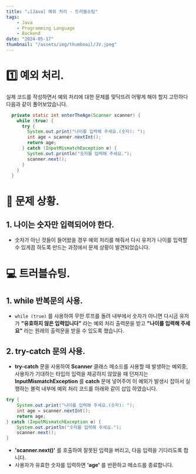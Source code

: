 ```yaml
---
title: "☕️[Java] 예외 처리 - 트러블슈팅"
tags:
    - Java
    - Programming Language
    - Backend
date: "2024-05-17"
thumbnail: "/assets/img/thumbnail/JV.jpeg"
---
```


# 1️⃣ 예외 처리.

실제 코드를 작성하면서 예외 처리에 대한 문제를 맞닥뜨려 어떻게 해야 할지 고민하다 다음과 같이 풀어보았습니다.

```java
  private static int enterTheAge(Scanner scanner) {
    while (true) {
      try {
        System.out.print("나이를 입력해 주세요.(숫자): ");
        int age = scanner.nextInt();
        return age;
      } catch (InputMismatchException e) {
        System.out.println("숫자를 입력해 주세요.");
        scanner.next();
      }
    }
  }
```

# 🤔 문제 상황.
## 1. 나이는 숫자만 입력되어야 한다.
- 숫자가 아닌 것들이 들어왔을 경우 예외 처리를 해줘서 다시 유저가 나이를 입력할 수 있게끔 하도록 만드는 과정에서 문제 상황이 발견되었습니다.

# 💻 트러블슈팅.
## 1. while 반복문의 사용.
- `while (true)` 를 사용하여 무한 루프를 돌려 내부에서 숫자가 아니면 다시금 유저가 **"유효하지 않은 입력입니다"** 라는 예외 처리 출력문을 받고 **"나이를 입력해 주세요"** 라는 원래의 출력문을 받을 수 있도록 했습니다.

## 2. try-catch 문의 사용.
- **try-catch** 문을 사용하여 **Scanner** 클래스 메소드를 사용할 때 발생하는 예외중, 사용자가 기대하는 타입의 입력을 제공하지 않았을 때 던져지는 **InputMismatchException** 를 **catch** 문에 넣어주어 이 예외가 발생시 잡아서 실행하는 블럭 내부에 예외 처리 코드를 아래와 같이 삽입 하였습니다.
```java
try {
    System.out.print("나이를 입력해 주세요.(숫자): ");
    int age = scanner.nextInt();
    return age;
} catch (InputMismatchException e) {
    System.out.println("숫자를 입력해 주세요.");
    scanner.next();
}
```

- **'scanner.next()'** 를 호출하여 잘못된 입력을 버리고, 다음 입력을 기다리도록 합니다.
- 사용자가 유효한 숫자를 입력하면 **'age'** 를 반환하고 메소드를 종료합니다.
